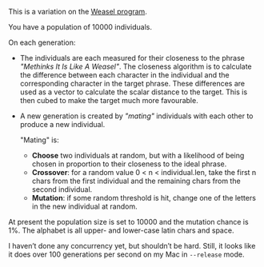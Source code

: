 This is a variation on the [Weasel program](https://en.wikipedia.org/wiki/Weasel_program).

You have a population of 10000 individuals.

On each generation:

* The individuals are each measured for their closeness to the phrase
  *"Methinks It Is Like A Weasel"*. The closeness algorithm is to calculate
  the difference between each character in the individual and the
  corresponding character in the target phrase. These differences are used as
  a vector to calculate the scalar distance to the target. This is then cubed
  to make the target much more favourable.

* A new generation is created by *"mating"* individuals with each other to
  produce a new individual.

  "Mating" is:

  * **Choose** two individuals at random, but with a likelihood of being
    chosen in proportion to their closeness to the ideal phrase.
  * **Crossover**: for a random value 0 < n < individual.len, take the first n
    chars from the first individual and the remaining chars from the second
    individual.
  * **Mutation**: if some random threshold is hit, change one of the letters
    in the new individual at random.

At present the population size is set to 10000 and the mutation chance is 1%.
The alphabet is all upper- and lower-case latin chars and space.

I haven’t done any concurrency yet, but shouldn’t be hard. Still, it looks
like it does over 100 generations per second on my Mac in `--release` mode.

